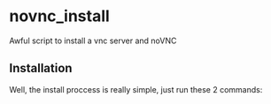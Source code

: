 # novnc_install
Awful script to install a vnc server and noVNC
## Installation
Well, the install proccess is really simple, just run these 2 commands:
```bash
```
